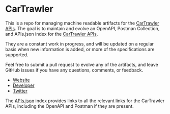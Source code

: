 # CarTrawlerThis is a repo for managing machine readable artifacts for the [CarTrawler APIs](https://www.cartrawler.com). The goal is to maintain and evolve an OpenAPI, Postman Collection, and APIs.json index for the [CarTrawler APIs](https://www.cartrawler.com).They are a constant work in progress, and will be updated on a regular basis when new information is added, or more of the specifications are supported.Feel free to submit a pull request to evolve any of the artifacts, and leave GitHub issues if you have any questions, comments, or feedback.- [Website](https://www.cartrawler.com)- [Developer](https://www.cartrawler.com)- [Twitter](https://twitter.com/CarTrawler)The [APIs.json](https://github.com/api-evangelist/cartrawler/blob/master/apis.json) index provides links to all the relevant links for the CarTrawler APIs, including the OpenAPI and Postman if they are present.